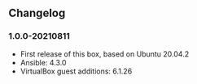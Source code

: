 ## Changelog

### 1.0.0-20210811
* First release of this box, based on Ubuntu 20.04.2
* Ansible: 4.3.0
* VirtualBox guest additions: 6.1.26